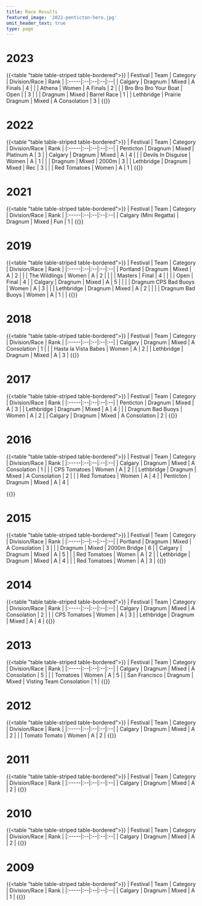```yaml
---
title: Race Results
featured_image: '2022-penticton-hero.jpg'
omit_header_text: true
type: page
---
```


# 2023

{{<table "table table-striped table-bordered">}}
| Festival | Team | Category | Division/Race | Rank | 
|:-----|:--|:--|:--|:--|
| Calgary | Dragnum | Mixed | A Finals | 4 |
|  | Athena | Women | A Finals | 2 |
|  | Bro Bro Bro Your Boat | Open | | 3 | 
|  | Dragnum | Mixed | Barrel Race | 1 |
| Lethbridge | Prairie Dragnum | Mixed | A Consolation | 3 |
{{</table>}}

# 2022

{{<table "table table-striped table-bordered">}}
| Festival | Team | Category | Division/Race | Rank | 
|:-----|:--|:--|:--|:--|
| Penticton | Dragnum | Mixed | Platinum A | 3 |
| Calgary | Dragnum | Mixed | A | 4 |
|  | Devils In Disguise | Women | A | 1 |
|  | Dragnum | Mixed | 2000m | 3 |
| Lethbridge | Dragnum | Mixed | Rec | 3 |
|  | Red Tomatoes | Women | A | 1 |
{{</table>}}

# 2021

{{<table "table table-striped table-bordered">}}
| Festival | Team | Category | Division/Race | Rank | 
|:-----|:--|:--|:--|:--|
| Calgary (Mini Regatta) | Dragnum | Mixed | Fun | 1 |
{{</table>}}

# 2019

{{<table "table table-striped table-bordered">}}
| Festival | Team | Category | Division/Race | Rank | 
|:-----|:--|:--|:--|:--|
| Portland | Dragnum | Mixed | A | 2 | 
|  | The Wildlings | Women | A | 2 | 
|  | | Masters | Final | 4 | 
|  | | Open | Final | 4 | 
| Calgary | Dragnum | Mixed | A | 5 |  |
|  | Dragnum CPS Bad Buoys | Women | A | 3 |  |
| Lethbridge | Dragnum | Mixed | A | 2 |  |
|  | Dragnum Bad Buoys | Women | A | 1 |  |
{{</table>}}

# 2018

{{<table "table table-striped table-bordered">}}
| Festival | Team | Category | Division/Race | Rank | 
|:-----|:--|:--|:--|:--|
| Calgary | Dragnum | Mixed | A Consolation | 1 | 
|  | Hasta la Vista Babes | Women | A | 2 | 
| Lethbridge | Dragnum | Mixed | A | 3 | 
{{</table>}}

# 2017

{{<table "table table-striped table-bordered">}}
| Festival | Team | Category | Division/Race | Rank | 
|:-----|:--|:--|:--|:--|
| Penticton | Dragnum | Mixed | A | 3 | 
| Lethbridge | Dragnum | Mixed | A | 4 | 
| | Dragnum Bad Buoys | Women | A | 2 | 
| Calgary | Dragnum | Mixed | A Consolation | 2 | 
{{</table>}}

# 2016

{{<table "table table-striped table-bordered">}}
| Festival | Team | Category | Division/Race | Rank | 
|:-----|:--|:--|:--|:--|
| Calgary | Dragnum | Mixed | A Consolation | 1 |
| | CPS Tomatoes | Women | A | 2 |
| Lethbridge | Dragnum | Mixed | A Consolation | 2 |
| | Red Tomatoes | Women | A | 4 |
| Penticton | Dragnum | Mixed | A | 4 |

{{</table>}}

# 2015

{{<table "table table-striped table-bordered">}}
| Festival | Team | Category | Division/Race | Rank | 
|:-----|:--|:--|:--|:--|
| Portland | Dragnum | Mixed | A Consolation | 3 | 
|  | Dragnum | Mixed | 2000m Bridge | 6 | 
| Calgary | Dragnum | Mixed | A | 5 | 
| | Red Tomatoes | Women | A | 2 | 
| Lethbridge | Dragnum | Mixed | A | 4 | 
| | Red Tomatoes | Women | A | 3 | 
{{</table>}}

# 2014

{{<table "table table-striped table-bordered">}}
| Festival | Team | Category | Division/Race | Rank | 
|:-----|:--|:--|:--|:--|
| Calgary | Dragnum | Mixed | A Consolation | 2 |
| | CPS Tomatoes | Women | A | 3 |
| Lethbridge | Dragnum | Mixed | A | 4 |
{{</table>}}

# 2013

{{<table "table table-striped table-bordered">}}
| Festival | Team | Category | Division/Race | Rank | 
|:-----|:--|:--|:--|:--|
| Calgary | Dragnum | Mixed | A Consolation | 5 |
| | Tomatoes | Women | A | 5 | 
| San Francisco | Dragnum | Mixed | Visting Team Consolation | 1 | 
{{</table>}}

# 2012

{{<table "table table-striped table-bordered">}}
| Festival | Team | Category | Division/Race | Rank | 
|:-----|:--|:--|:--|:--|
| Calgary | Dragnum | Mixed | A | 2 |
| | Tomato Tomato | Women | A | 2 |
{{</table>}}

# 2011

{{<table "table table-striped table-bordered">}}
| Festival | Team | Category | Division/Race | Rank | 
|:-----|:--|:--|:--|:--|
| Calgary | Dragnum | Mixed | A | 2 |
{{</table>}}

# 2010

{{<table "table table-striped table-bordered">}}
| Festival | Team | Category | Division/Race | Rank | 
|:-----|:--|:--|:--|:--|
| Calgary | Dragnum | Mixed | A | 2 |
{{</table>}}

# 2009

{{<table "table table-striped table-bordered">}}
| Festival | Team | Category | Division/Race | Rank | 
|:-----|:--|:--|:--|:--|
| Calgary | Dragnum | Mixed | A | 1 |
{{</table>}}

